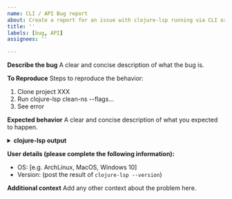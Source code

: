 ```yaml
---
name: CLI / API Bug report
about: Create a report for an issue with clojure-lsp running via CLI or API
title: ''
labels: [bug, API]
assignees: ''

---
```


**Describe the bug**
A clear and concise description of what the bug is.

**To Reproduce**
Steps to reproduce the behavior:

1. Clone project XXX
2. Run clojure-lsp clean-ns --flags... 
3. See error

**Expected behavior**
A clear and concise description of what you expected to happen.

<!-- Fill the template below with the output of the clojure-lsp call with `--verbose` flag -->

<details>
 <summary><b>clojure-lsp output</b></summary>
<pre>
ADD HERE
</pre>
</details>

**User details (please complete the following information):**
 - OS: [e.g. ArchLinux, MacOS, Windows 10]
 - Version: (post the result of `clojure-lsp --version`)

**Additional context**
Add any other context about the problem here.
